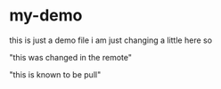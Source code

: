 # my-demo
this is just a demo file
i am just changing a little here so

"this was changed in the remote"

"this is known to be pull"
